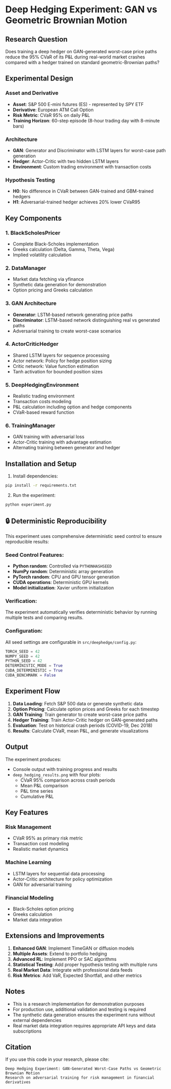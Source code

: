 # Deep Hedging Experiment: GAN vs Geometric Brownian Motion

## Research Question

Does training a deep hedger on GAN-generated worst-case price paths reduce the 95% CVaR of its P&L during real-world market crashes compared with a hedger trained on standard geometric-Brownian paths?

## Experimental Design

### Asset and Derivative
- **Asset**: S&P 500 E-mini futures (ES) - represented by SPY ETF
- **Derivative**: European ATM Call Option
- **Risk Metric**: CVaR 95% on daily P&L
- **Training Horizon**: 60-step episode (8-hour trading day with 8-minute bars)

### Architecture
- **GAN**: Generator and Discriminator with LSTM layers for worst-case path generation
- **Hedger**: Actor-Critic with two hidden LSTM layers
- **Environment**: Custom trading environment with transaction costs

### Hypothesis Testing
- **H0**: No difference in CVaR between GAN-trained and GBM-trained hedgers
- **H1**: Adversarial-trained hedger achieves 20% lower CVaR95

## Key Components

### 1. BlackScholesPricer
- Complete Black-Scholes implementation
- Greeks calculation (Delta, Gamma, Theta, Vega)
- Implied volatility calculation

### 2. DataManager
- Market data fetching via yfinance
- Synthetic data generation for demonstration
- Option pricing and Greeks calculation

### 3. GAN Architecture
- **Generator**: LSTM-based network generating price paths
- **Discriminator**: LSTM-based network distinguishing real vs generated paths
- Adversarial training to create worst-case scenarios

### 4. ActorCriticHedger
- Shared LSTM layers for sequence processing
- Actor network: Policy for hedge position sizing
- Critic network: Value function estimation
- Tanh activation for bounded position sizes

### 5. DeepHedgingEnvironment
- Realistic trading environment
- Transaction costs modeling
- P&L calculation including option and hedge components
- CVaR-based reward function

### 6. TrainingManager
- GAN training with adversarial loss
- Actor-Critic training with advantage estimation
- Alternating training between generator and hedger

## Installation and Setup

1. Install dependencies:
```bash
pip install -r requirements.txt
```

2. Run the experiment:
```bash
python experiment.py
```

## 🔒 Deterministic Reproducibility

This experiment uses comprehensive deterministic seed control to ensure reproducible results:

### **Seed Control Features:**
- **Python random**: Controlled via `PYTHONHASHSEED`
- **NumPy random**: Deterministic array generation
- **PyTorch random**: CPU and GPU tensor generation
- **CUDA operations**: Deterministic GPU kernels
- **Model initialization**: Xavier uniform initialization

### **Verification:**
The experiment automatically verifies deterministic behavior by running multiple tests and comparing results.

### **Configuration:**
All seed settings are configurable in `src/deephedge/config.py`:
```python
TORCH_SEED = 42
NUMPY_SEED = 42
PYTHON_SEED = 42
DETERMINISTIC_MODE = True
CUDA_DETERMINISTIC = True
CUDA_BENCHMARK = False
```

## Experiment Flow

1. **Data Loading**: Fetch S&P 500 data or generate synthetic data
2. **Option Pricing**: Calculate option prices and Greeks for each timestep
3. **GAN Training**: Train generator to create worst-case price paths
4. **Hedger Training**: Train Actor-Critic hedger on GAN-generated paths
5. **Evaluation**: Test on historical crash periods (COVID-19, Dec 2018)
6. **Results**: Calculate CVaR, mean P&L, and generate visualizations

## Output

The experiment produces:
- Console output with training progress and results
- `deep_hedging_results.png` with four plots:
  - CVaR 95% comparison across crash periods
  - Mean P&L comparison
  - P&L time series
  - Cumulative P&L

## Key Features

### Risk Management
- CVaR 95% as primary risk metric
- Transaction cost modeling
- Realistic market dynamics

### Machine Learning
- LSTM layers for sequential data processing
- Actor-Critic architecture for policy optimization
- GAN for adversarial training

### Financial Modeling
- Black-Scholes option pricing
- Greeks calculation
- Market data integration

## Extensions and Improvements

1. **Enhanced GAN**: Implement TimeGAN or diffusion models
2. **Multiple Assets**: Extend to portfolio hedging
3. **Advanced RL**: Implement PPO or SAC algorithms
4. **Statistical Testing**: Add proper hypothesis testing with multiple runs
5. **Real Market Data**: Integrate with professional data feeds
6. **Risk Metrics**: Add VaR, Expected Shortfall, and other metrics

## Notes

- This is a research implementation for demonstration purposes
- For production use, additional validation and testing is required
- The synthetic data generation ensures the experiment runs without external dependencies
- Real market data integration requires appropriate API keys and data subscriptions

## Citation

If you use this code in your research, please cite:

```
Deep Hedging Experiment: GAN-Generated Worst-Case Paths vs Geometric Brownian Motion
Research on adversarial training for risk management in financial derivatives
``` 